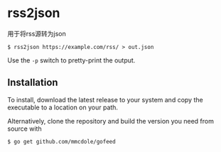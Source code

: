 # rss2json

用于将rss源转为json

```
$ rss2json https://example.com/rss/ > out.json
```

Use the `-p` switch to pretty-print the output.


## Installation

To install, download the latest release to your system and copy the executable to a location on your path. 

Alternatively, clone the repository and build the version you need from source with

```
$ go get github.com/mmcdole/gofeed
```
